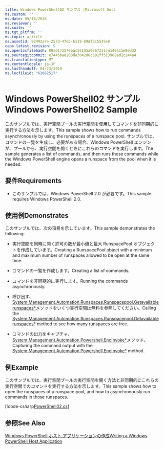 ```yaml
---
title: Windows PowerShell02 サンプル |Microsoft Docs
ms.custom: ''
ms.date: 09/13/2016
ms.reviewer: ''
ms.suite: ''
ms.tgt_pltfrm: ''
ms.topic: article
ms.assetid: 92492a7e-257d-47d3-b119-89df3c5545e8
caps.latest.revision: 9
ms.openlocfilehash: 89ad17257ebac56105a93672317a149515e80d32
ms.sourcegitcommit: e7445ba8203da304286c591ff513900ad1c244a4
ms.translationtype: MT
ms.contentlocale: ja-JP
ms.lasthandoff: 04/23/2019
ms.locfileid: "62082517"
---
```

# <a name="windows-powershell02-sample"></a><span data-ttu-id="b5026-102">Windows PowerShell02 サンプル</span><span class="sxs-lookup"><span data-stu-id="b5026-102">Windows PowerShell02 Sample</span></span>

<span data-ttu-id="b5026-103">このサンプルでは、実行空間プールの実行空間を使用してコマンドを非同期的に実行する方法を示します。</span><span class="sxs-lookup"><span data-stu-id="b5026-103">This sample shows how to run commands asynchronously by using the runspaces of a runspace pool.</span></span> <span data-ttu-id="b5026-104">サンプルでは、コマンドの一覧を生成し、必要がある場合、Windows PowerShell エンジンが、プールから、実行空間を開くときにこれらのコマンドを実行します。</span><span class="sxs-lookup"><span data-stu-id="b5026-104">The sample generates a list of commands, and then runs those commands while the Windows PowerShell engine opens a runspace from the pool when it is needed.</span></span>

## <a name="requirements"></a><span data-ttu-id="b5026-105">要件</span><span class="sxs-lookup"><span data-stu-id="b5026-105">Requirements</span></span>

- <span data-ttu-id="b5026-106">このサンプルでは、Windows PowerShell 2.0 が必要です。</span><span class="sxs-lookup"><span data-stu-id="b5026-106">This sample requires Windows PowerShell 2.0.</span></span>

## <a name="demonstrates"></a><span data-ttu-id="b5026-107">使用例</span><span class="sxs-lookup"><span data-stu-id="b5026-107">Demonstrates</span></span>

<span data-ttu-id="b5026-108">このサンプルでは、次の項目を示しています。</span><span class="sxs-lookup"><span data-stu-id="b5026-108">This sample demonstrates the following:</span></span>

- <span data-ttu-id="b5026-109">実行空間を同時に開く許可の数が最小値と最大 RunspacePool オブジェクトを作成しています。</span><span class="sxs-lookup"><span data-stu-id="b5026-109">Creating a RunspacePool object with a minimum and maximum number of runspaces allowed to be open at the same time.</span></span>

- <span data-ttu-id="b5026-110">コマンドの一覧を作成します。</span><span class="sxs-lookup"><span data-stu-id="b5026-110">Creating a list of commands.</span></span>

- <span data-ttu-id="b5026-111">コマンドを非同期的に実行します。</span><span class="sxs-lookup"><span data-stu-id="b5026-111">Running the commands asynchronously.</span></span>

- <span data-ttu-id="b5026-112">呼び出す、 [System.Management.Automation.Runspaces.Runspacepool.Getavailablerunspaces\*](/dotnet/api/System.Management.Automation.Runspaces.RunspacePool.GetAvailableRunspaces)メソッドをいくつ実行空間は無料を参照してください。</span><span class="sxs-lookup"><span data-stu-id="b5026-112">Calling the [System.Management.Automation.Runspaces.Runspacepool.Getavailablerunspaces\*](/dotnet/api/System.Management.Automation.Runspaces.RunspacePool.GetAvailableRunspaces) method to see how many runspaces are free.</span></span>

- <span data-ttu-id="b5026-113">コマンドの出力をキャプチャ、 [System.Management.Automation.Powershell.Endinvoke\*](/dotnet/api/System.Management.Automation.PowerShell.EndInvoke)メソッド。</span><span class="sxs-lookup"><span data-stu-id="b5026-113">Capturing the command output with the [System.Management.Automation.Powershell.Endinvoke\*](/dotnet/api/System.Management.Automation.PowerShell.EndInvoke) method.</span></span>

## <a name="example"></a><span data-ttu-id="b5026-114">例</span><span class="sxs-lookup"><span data-stu-id="b5026-114">Example</span></span>

<span data-ttu-id="b5026-115">このサンプルでは、実行空間プールの実行空間を開く方法と非同期的にこれらの実行空間でのコマンドを実行する方法を示します。</span><span class="sxs-lookup"><span data-stu-id="b5026-115">This sample shows how to open the runspaces of a runspace pool, and how to asynchronously run commands in those runspaces.</span></span>

[!code-csharp[PowerShell02.cs](../../powershell-sdk-samples/SDK-2.0/csharp/PowerShell02/PowerShell02.cs#L11-L96 "PowerShell02.cs")]

## <a name="see-also"></a><span data-ttu-id="b5026-116">参照</span><span class="sxs-lookup"><span data-stu-id="b5026-116">See Also</span></span>

[<span data-ttu-id="b5026-117">Windows PowerShell ホスト アプリケーションの作成</span><span class="sxs-lookup"><span data-stu-id="b5026-117">Writing a Windows PowerShell Host Application</span></span>](./writing-a-windows-powershell-host-application.md)